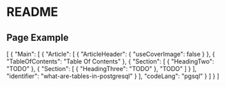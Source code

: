 # README

## Page Example
[
  {
    "Main": [
      {
        "Article": [
          {
            "ArticleHeader": {
              "useCoverImage": false
            }
          },
          {
            "TableOfContents": "Table Of Contents"
          },
          {
            "Section": [
              {
                "HeadingTwo": "TODO"
              },
              {
                "Section": [
                  {
                    "HeadingThree": "TODO"
                  },
                  "TODO"
                ]
              }
            ],
            "identifier": "what-are-tables-in-postgresql"
          }
        ],
        "codeLang": "pgsql"
      }
    ]
  }
]
